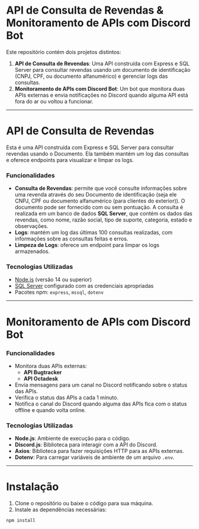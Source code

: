 # **API de Consulta de Revendas & Monitoramento de APIs com Discord Bot**

Este repositório contém dois projetos distintos:

1. **API de Consulta de Revendas**: Uma API construída com Express e SQL Server para consultar revendas usando um documento de identificação (CNPJ, CPF, ou documento alfanumérico) e gerenciar logs das consultas.
2. **Monitoramento de APIs com Discord Bot**: Um bot que monitora duas APIs externas e envia notificações no Discord quando alguma API está fora do ar ou voltou a funcionar.

---

# API de Consulta de Revendas

Esta é uma API construída com Express e SQL Server para consultar revendas usando o Documento. Ela também mantém um log das consultas e oferece endpoints para visualizar e limpar os logs.

### **Funcionalidades**

- **Consulta de Revendas**: permite que você consulte informações sobre uma revenda através do seu Documento de identificação (seja ele CNPJ, CPF ou documento alfanumérico (para clientes do exterior)). O documento pode ser fornecido com ou sem pontuação. A consulta é realizada em um banco de dados **SQL Server**, que contém os dados das revendas, como nome, razão social, tipo de suporte, categoria, estado e observações.
- **Logs**: mantém um log das últimas 100 consultas realizadas, com informações sobre as consultas feitas e erros.
- **Limpeza de Logs**: oferece um endpoint para limpar os logs armazenados.

### **Tecnologias Utilizadas**

- [Node.js](https://nodejs.org/) (versão 14 ou superior)
- [SQL Server](https://www.microsoft.com/en-us/sql-server) configurado com as credenciais apropriadas
- Pacotes npm: `express`, `mssql`, `dotenv`

---

# **Monitoramento de APIs com Discord Bot**

### **Funcionalidades**

- Monitora duas APIs externas:
  - **API Bugtracker**
  - **API Octadesk**
- Envia mensagens para um canal no Discord notificando sobre o status das APIs.
- Verifica o status das APIs a cada 1 minuto.
- Notifica o canal do Discord quando alguma das APIs fica com o status offline e quando volta online.

### **Tecnologias Utilizadas**

- **Node.js**: Ambiente de execução para o código.
- **Discord.js**: Biblioteca para interagir com a API do Discord.
- **Axios**: Biblioteca para fazer requisições HTTP para as APIs externas.
- **Dotenv**: Para carregar variáveis de ambiente de um arquivo `.env`.

---

# Instalação

1. Clone o repositório ou baixe o código para sua máquina.
2. Instale as dependências necessárias:

```bash
npm install
```

